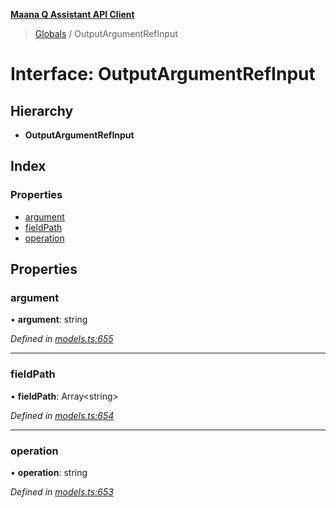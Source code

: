 **[Maana Q Assistant API Client](../README.md)**

> [Globals](../README.md) / OutputArgumentRefInput

# Interface: OutputArgumentRefInput

## Hierarchy

* **OutputArgumentRefInput**

## Index

### Properties

* [argument](outputargumentrefinput.md#argument)
* [fieldPath](outputargumentrefinput.md#fieldpath)
* [operation](outputargumentrefinput.md#operation)

## Properties

### argument

•  **argument**: string

*Defined in [models.ts:655](https://github.com/maana-io/q-assistant-client/blob/1a0616f/src/models.ts#L655)*

___

### fieldPath

•  **fieldPath**: Array\<string>

*Defined in [models.ts:654](https://github.com/maana-io/q-assistant-client/blob/1a0616f/src/models.ts#L654)*

___

### operation

•  **operation**: string

*Defined in [models.ts:653](https://github.com/maana-io/q-assistant-client/blob/1a0616f/src/models.ts#L653)*
